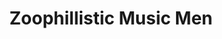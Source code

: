 ---
_schema: default
title: "Zoophillistic Music Men"
url: https://www.geocaching.com/geocache/GC8YT0T
owner: Brewer Fan Club
log_date: 2020-10-14 00:00:00
log_type: Note
display_coords: N 41° 27.300' W 074° 24.900'
latitude: '41.455'
longitude: '-74.415'
first_stage: false
bogus: true
zhanna_log: >-
  Rich logged this geocache for both of us.
rich_log: >-
  Howdy, Brewer Fan Club! (Wish we knew what, if any, the inference here is.)

  Once again you’ve kept us chasing our tails on-and-off for several weeks, with many red herrings to lead us astray and byzantine rabbit holes down which to get lost! Then Zhanna came across a resource that sparked an idea. A similar type of solution that we actually did attempt, but not with the correct arrangement. This one did the trick, however, and gave us the green, finally. As is the case regarding your other puzzle caches around the Middletown area, we don’t get out this way very often, but if and when we do, we have added this to our growing list of intended geo-hunts. Thanks for yet another fun mystery challenge!

  ~Rich in NEPA~ and Zhanna
post_id: 4
---